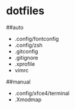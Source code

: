 dotfiles
===

##auto
* .config/fontconfig
* .config/zsh
* .gitconfig
* .gitignore
* .xprofile
* vimrc

##manual
* .config/xfce4/terminal
* .Xmodmap

